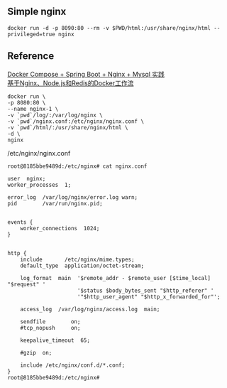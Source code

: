 ## Simple nginx
```
docker run -d -p 8090:80 --rm -v $PWD/html:/usr/share/nginx/html --privileged=true nginx
```

## Reference
[Docker Compose + Spring Boot + Nginx + Mysql 实践](http://ityouknow.com/springboot/2018/03/28/dockercompose-springboot-mysql-nginx.html)  
[基于Nginx、Node.js和Redis的Docker工作流](http://dockone.io/article/291)  


```
docker run \
-p 8080:80 \
--name nginx-1 \
-v `pwd`/log/:/var/log/nginx \
-v `pwd`/nginx.conf:/etc/nginx/nginx.conf \
-v `pwd`/html/:/usr/share/nginx/html \
-d \
nginx 
```


/etc/nginx/nginx.conf  
```
root@8185bbe9489d:/etc/nginx# cat nginx.conf

user  nginx;
worker_processes  1;

error_log  /var/log/nginx/error.log warn;
pid        /var/run/nginx.pid;


events {
    worker_connections  1024;
}


http {
    include       /etc/nginx/mime.types;
    default_type  application/octet-stream;

    log_format  main  '$remote_addr - $remote_user [$time_local] "$request" '
                      '$status $body_bytes_sent "$http_referer" '
                      '"$http_user_agent" "$http_x_forwarded_for"';

    access_log  /var/log/nginx/access.log  main;

    sendfile        on;
    #tcp_nopush     on;

    keepalive_timeout  65;

    #gzip  on;

    include /etc/nginx/conf.d/*.conf;
}
root@8185bbe9489d:/etc/nginx#

```
